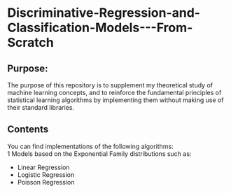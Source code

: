 # Discriminative-Regression-and-Classification-Models---From-Scratch
## Purpose:
The purpose of this repository is to supplement my theoretical study of machine learning concepts, and to reinforce the fundamental principles of statistical learning algorithms by implementing them without making use of their standard libraries.  
## Contents
You can find implementations of the following algorithms:  
1 Models based on the Exponential Family distributions such as:
* Linear Regression
* Logistic Regression
* Poisson Regression

